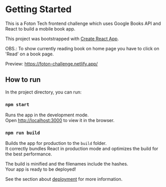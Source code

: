 # Getting Started

This is a Foton Tech frontend challenge which uses Google Books API and React to build a mobile book app.

This project was bootstrapped with [Create React App](https://github.com/facebook/create-react-app).

OBS.: To show currently reading book on home page you have to click on 'Read' on a book page.

Preview: https://foton-challenge.netlify.app/
## How to run

In the project directory, you can run:

### `npm start`

Runs the app in the development mode.\
Open [http://localhost:3000](http://localhost:3000) to view it in the browser.

### `npm run build`

Builds the app for production to the `build` folder.\
It correctly bundles React in production mode and optimizes the build for the best performance.

The build is minified and the filenames include the hashes.\
Your app is ready to be deployed!

See the section about [deployment](https://facebook.github.io/create-react-app/docs/deployment) for more information.
